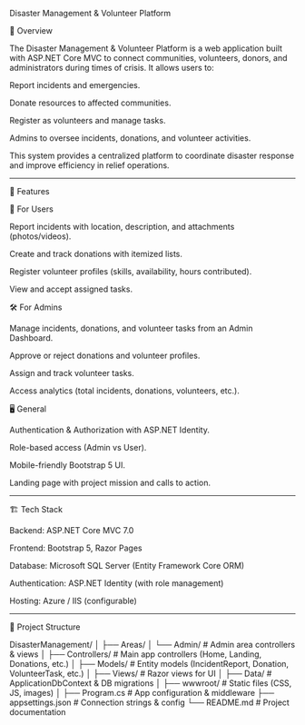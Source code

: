 Disaster Management & Volunteer Platform

📌 Overview

The Disaster Management & Volunteer Platform is a web application built with ASP.NET Core MVC to connect communities, volunteers, donors, and administrators during times of crisis.
It allows users to:

Report incidents and emergencies.

Donate resources to affected communities.

Register as volunteers and manage tasks.

Admins to oversee incidents, donations, and volunteer activities.


This system provides a centralized platform to coordinate disaster response and improve efficiency in relief operations.


---

🚀 Features

👥 For Users

Report incidents with location, description, and attachments (photos/videos).

Create and track donations with itemized lists.

Register volunteer profiles (skills, availability, hours contributed).

View and accept assigned tasks.


🛠️ For Admins

Manage incidents, donations, and volunteer tasks from an Admin Dashboard.

Approve or reject donations and volunteer profiles.

Assign and track volunteer tasks.

Access analytics (total incidents, donations, volunteers, etc.).


🖥️ General

Authentication & Authorization with ASP.NET Identity.

Role-based access (Admin vs User).

Mobile-friendly Bootstrap 5 UI.

Landing page with project mission and calls to action.



---

🏗️ Tech Stack

Backend: ASP.NET Core MVC 7.0

Frontend: Bootstrap 5, Razor Pages

Database: Microsoft SQL Server (Entity Framework Core ORM)

Authentication: ASP.NET Identity (with role management)

Hosting: Azure / IIS (configurable)



---

📂 Project Structure

DisasterManagement/
│
├── Areas/
│   └── Admin/                # Admin area controllers & views
│
├── Controllers/              # Main app controllers (Home, Landing, Donations, etc.)
│
├── Models/                   # Entity models (IncidentReport, Donation, VolunteerTask, etc.)
│
├── Views/                    # Razor views for UI
│
├── Data/                     # ApplicationDbContext & DB migrations
│
├── wwwroot/                  # Static files (CSS, JS, images)
│
├── Program.cs                # App configuration & middleware
├── appsettings.json          # Connection strings & config
└── README.md                 # Project documentation
